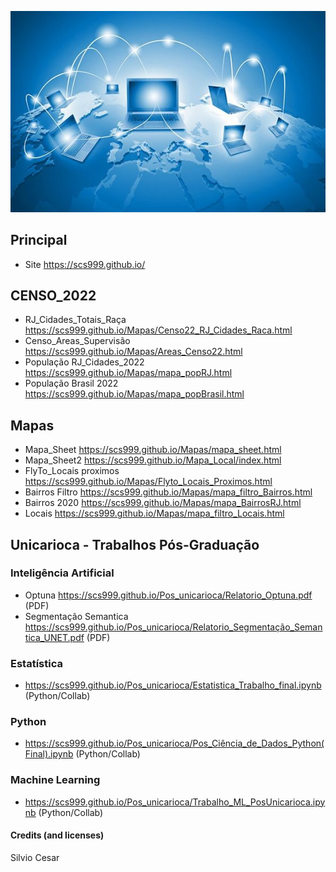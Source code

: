 ![Preview](Img_03.jpg)
## Principal
- Site https://scs999.github.io/
## CENSO_2022
- RJ_Cidades_Totais_Raça https://scs999.github.io/Mapas/Censo22_RJ_Cidades_Raca.html
- Censo_Areas_Supervisão https://scs999.github.io/Mapas/Areas_Censo22.html
- População RJ_Cidades_2022 https://scs999.github.io/Mapas/mapa_popRJ.html
- População Brasil 2022 https://scs999.github.io/Mapas/mapa_popBrasil.html
## Mapas
- Mapa_Sheet https://scs999.github.io/Mapas/mapa_sheet.html
- Mapa_Sheet2 https://scs999.github.io/Mapa_Local/index.html
- FlyTo_Locais proximos https://scs999.github.io/Mapas/Flyto_Locais_Proximos.html
- Bairros Filtro https://scs999.github.io/Mapas/mapa_filtro_Bairros.html
- Bairros 2020 https://scs999.github.io/Mapas/mapa_BairrosRJ.html
- Locais https://scs999.github.io/Mapas/mapa_filtro_Locais.html
## Unicarioca - Trabalhos Pós-Graduação
### Inteligência Artificial
- Optuna https://scs999.github.io/Pos_unicarioca/Relatorio_Optuna.pdf  (PDF)
- Segmentação Semantica https://scs999.github.io/Pos_unicarioca/Relatorio_Segmentação_Semantica_UNET.pdf (PDF)
### Estatística
- https://scs999.github.io/Pos_unicarioca/Estatistica_Trabalho_final.ipynb (Python/Collab)
### Python
- https://scs999.github.io/Pos_unicarioca/Pos_Ciência_de_Dados_Python(Final).ipynb (Python/Collab)
### Machine Learning
- https://scs999.github.io/Pos_unicarioca/Trabalho_ML_PosUnicarioca.ipynb (Python/Collab)
#### Credits (and licenses)
Silvio Cesar
